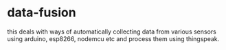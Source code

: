 # data-fusion
this deals with ways of automatically collecting data from various sensors using arduino, esp8266, nodemcu etc and process them using thingspeak.
